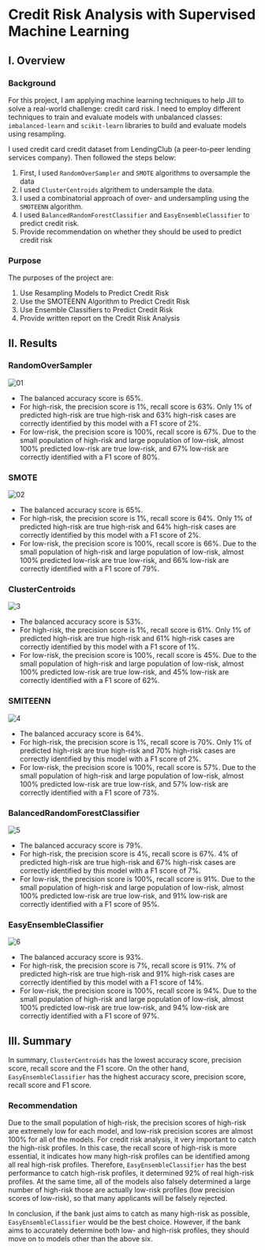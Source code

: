 # Credit Risk Analysis with Supervised Machine Learning

## I. Overview

### Background

For this project, I am applying machine learning techniques to help Jill to solve a real-world challenge: credit card risk. I need to employ different techniques to train and evaluate models with unbalanced classes: `imbalanced-learn` and `scikit-learn` libraries to build and evaluate models using resampling. 

I used credit card credit dataset from LendingClub (a peer-to-peer lending services company). Then followed the steps below:

1.	First, I used `RandomOverSampler` and `SMOTE` algorithms to oversample the data
2.	I used `ClusterCentroids` algrithem to undersample the data. 
3.	I used a combinatorial approach of over- and undersampling using the `SMOTEENN` algorithm.
4.	I used `BalancedRandomForestClassifier` and `EasyEnsembleClassifier` to predict credit risk.
5.	Provide recommendation on whether they should be used to predict credit risk

### Purpose

The purposes of the project are:
1.	Use Resampling Models to Predict Credit Risk
2.	Use the SMOTEENN Algorithm to Predict Credit Risk
3.	Use Ensemble Classifiers to Predict Credit Risk
4.	Provide written report on the Credit Risk Analysis

## II. Results

### RandomOverSampler

![01](https://user-images.githubusercontent.com/84211948/137615316-907eaadd-6a58-4537-ac71-870190d2acb1.png)

- The balanced accuracy score is 65%.
- For high-risk, the precision score is 1%, recall score is 63%. Only 1% of predicted high-risk are true high-risk and 63% high-risk cases are correctly identified by this model with a F1 score of 2%. 
- For low-risk, the precision score is 100%, recall score is 67%. Due to the small population of high-risk and large population of low-risk, almost 100% predicted low-risk are true low-risk, and 67% low-risk are correctly identified with a F1 score of 80%.


### SMOTE 

![02](https://user-images.githubusercontent.com/84211948/137615321-03af0675-c3d4-4a97-831f-c2dad0583fd2.png)

- The balanced accuracy score is 65%.
- For high-risk, the precision score is 1%, recall score is 64%. Only 1% of predicted high-risk are true high-risk and 64% high-risk cases are correctly identified by this model with a F1 score of 2%. 
- For low-risk, the precision score is 100%, recall score is 66%. Due to the small population of high-risk and large population of low-risk, almost 100% predicted low-risk are true low-risk, and 66% low-risk are correctly identified with a F1 score of 79%.

### ClusterCentroids

![3](https://user-images.githubusercontent.com/84211948/137615327-da3f350c-4c6f-4433-ae1b-754c6ea2bf92.png)

- The balanced accuracy score is 53%.
- For high-risk, the precision score is 1%, recall score is 61%. Only 1% of predicted high-risk are true high-risk and 61% high-risk cases are correctly identified by this model with a F1 score of 1%. 
- For low-risk, the precision score is 100%, recall score is 45%. Due to the small population of high-risk and large population of low-risk, almost 100% predicted low-risk are true low-risk, and 45% low-risk are correctly identified with a F1 score of 62%.

### SMITEENN

![4](https://user-images.githubusercontent.com/84211948/137615333-98a23cd8-e840-4b0c-b2e1-ba33c0e65561.png)

- The balanced accuracy score is 64%.
- For high-risk, the precision score is 1%, recall score is 70%. Only 1% of predicted high-risk are true high-risk and 70% high-risk cases are correctly identified by this model with a F1 score of 2%. 
- For low-risk, the precision score is 100%, recall score is 57%. Due to the small population of high-risk and large population of low-risk, almost 100% predicted low-risk are true low-risk, and 57% low-risk are correctly identified with a F1 score of 73%.

### BalancedRandomForestClassifier

![5](https://user-images.githubusercontent.com/84211948/137615341-f408d043-1f15-43f0-995b-9e537410085c.png)

- The balanced accuracy score is 79%.
- For high-risk, the precision score is 4%, recall score is 67%. 4% of predicted high-risk are true high-risk and 67% high-risk cases are correctly identified by this model with a F1 score of 7%. 
- For low-risk, the precision score is 100%, recall score is 91%. Due to the small population of high-risk and large population of low-risk, almost 100% predicted low-risk are true low-risk, and 91% low-risk are correctly identified with a F1 score of 95%.

### EasyEnsembleClassifier

![6](https://user-images.githubusercontent.com/84211948/137615350-b01390a7-5183-4db5-ba66-95a7a082eba0.png)

- The balanced accuracy score is 93%.
- For high-risk, the precision score is 7%, recall score is 91%. 7% of predicted high-risk are true high-risk and 91% high-risk cases are correctly identified by this model with a F1 score of 14%. 
- For low-risk, the precision score is 100%, recall score is 94%. Due to the small population of high-risk and large population of low-risk, almost 100% predicted low-risk are true low-risk, and 94% low-risk are correctly identified with a F1 score of 97%.

## III. Summary

In summary, `ClusterCentroids` has the lowest accuracy score, precision score, recall score and the F1 score. On the other hand, `EasyEnsembleClassifier` has the highest accuracy score, precision score, recall score and F1 score. 

### Recommendation

Due to the small population of high-risk, the precision scores of high-risk are extremely low for each model, and low-risk precision scores are almost 100% for all of the models. For credit risk analysis, it very important to catch the high-risk profiles. In this case, the recall score of high-risk is more essential, it indicates how many high-risk profiles can be identified among all real high-risk profiles. Therefore, `EasyEnsembleClassifier` has the best performance to catch high-risk profiles, it determined 92% of real high-risk profiles. At the same time, all of the models also falsely determined a large number of high-risk those are actually low-risk profiles (low precision scores of low-risk), so that many applicants will be falsely rejected.

In conclusion, if the bank just aims to catch as many high-risk as possible, `EasyEnsembleClassifier` would be the best choice. However, if the bank aims to accurately determine both low- and high-risk profiles, they should move on to models other than the above six.




